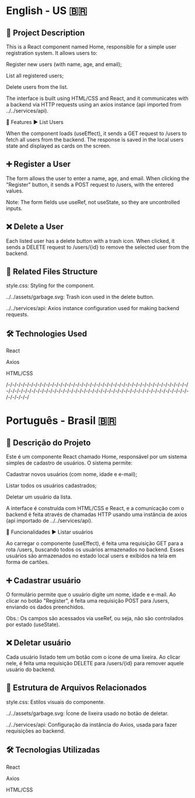 
<h1> English - US 🇧🇷 </h1>

<h2>🧾 Project Description</h2>

This is a React component named Home, responsible for a simple user registration system. It allows users to:

Register new users (with name, age, and email);

List all registered users;

Delete users from the list.

The interface is built using HTML/CSS and React, and it communicates with a backend via HTTP requests using an axios instance (api imported from ../../services/api).

🚀 Features
▶️ List Users

When the component loads (useEffect), it sends a GET request to /users to fetch all users from the backend. The response is saved in the local users state and displayed as cards on the screen.

<h2>➕ Register a User</h2>

The form allows the user to enter a name, age, and email. When clicking the "Register" button, it sends a POST request to /users, with the entered values.

Note: The form fields use useRef, not useState, so they are uncontrolled inputs.

<h2>❌ Delete a User</h2>

Each listed user has a delete button with a trash icon. When clicked, it sends a DELETE request to /users/{id} to remove the selected user from the backend.

<h2>📁 Related Files Structure</h2>

style.css: Styling for the component.

../../assets/garbage.svg: Trash icon used in the delete button.

../../services/api: Axios instance configuration used for making backend requests.

<h2>🛠️ Technologies Used</h2>

React

Axios

HTML/CSS

/-/-/-/-/-/-/-/-/-/-/-/-/-/-/-/-/-/-/-/-/-/-/-/-/-/-/-/-/-/-/-/-/-/-/-/-/-/-/-/-/-/-/-/-/-/-/-/-/-/-/-/-/-/-/-/-/-/-/-/-/-/-/-/-/-/-/-/-/-/-/-/-/-/-/-/-/-/-/-/-/-/-/-/-/-/-/-/-/-/-/-/-/

<h1> Português - Brasil 🇧🇷 </h1>

<h2>🧾 Descrição do Projeto </h2>

Este é um componente React chamado Home, responsável por um sistema simples de cadastro de usuários. O sistema permite:

Cadastrar novos usuários (com nome, idade e e-mail);

Listar todos os usuários cadastrados;

Deletar um usuário da lista.

A interface é construída com HTML/CSS e React, e a comunicação com o backend é feita através de chamadas HTTP usando uma instância de axios (api importado de ../../services/api).

🚀 Funcionalidades
▶️ Listar usuários

Ao carregar o componente (useEffect), é feita uma requisição GET para a rota /users, buscando todos os usuários armazenados no backend. Esses usuários são armazenados no estado local users e exibidos na tela em forma de cartões.

<h2>➕ Cadastrar usuário </h2>

O formulário permite que o usuário digite um nome, idade e e-mail. Ao clicar no botão "Register", é feita uma requisição POST para /users, enviando os dados preenchidos.

Obs.: Os campos são acessados via useRef, ou seja, não são controlados por estado (useState).

<h2>❌ Deletar usuário </h2>

Cada usuário listado tem um botão com o ícone de uma lixeira. Ao clicar nele, é feita uma requisição DELETE para /users/{id} para remover aquele usuário do backend.

<h2>📁 Estrutura de Arquivos Relacionados </h2>

style.css: Estilos visuais do componente.

../../assets/garbage.svg: Ícone de lixeira usado no botão de deletar.

../../services/api: Configuração da instância do Axios, usada para fazer requisições ao backend.

<h2>🛠️ Tecnologias Utilizadas</h2>

React

Axios

HTML/CSS